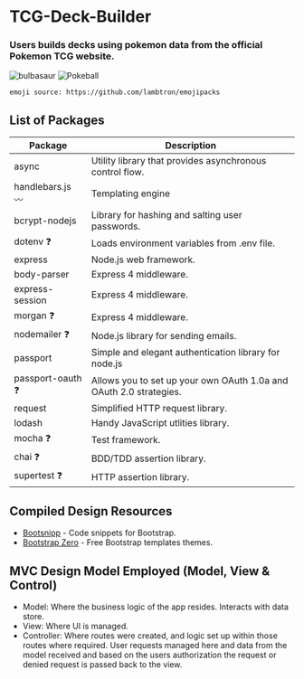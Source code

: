 
# TCG-Deck-Builder



### **Users builds decks using pokemon data from the official Pokemon TCG website.**

![bulbasaur](https://raw.githubusercontent.com/jaylynch/pokemoji/master/img/1.png "bulbasaur") ![Pokeball](https://cdn.emojidex.com/emoji/px32/Pokeball.png "Pokeball")

````
emoji source: https://github.com/lambtron/emojipacks
`````

List of Packages
----------------
| Package                         | Description                                                           |
| ------------------------------- | --------------------------------------------------------------------- |
| async                           | Utility library that provides asynchronous control flow.              |
| handlebars.js  :wavy_dash:      | Templating engine                                                     |
| bcrypt-nodejs                   | Library for hashing and salting user passwords.                       |
| dotenv  :question:              | Loads environment variables from .env file.                           |
| express                         | Node.js web framework.                                                |
| body-parser                     | Express 4 middleware.                                                 |
| express-session                 | Express 4 middleware.                                                 |
| morgan :question:               | Express 4 middleware.                                                 |
| nodemailer :question:           | Node.js library for sending emails.                                   |
| passport                        | Simple and elegant authentication library for node.js                 |
| passport-oauth :question:       | Allows you to set up your own OAuth 1.0a and OAuth 2.0 strategies.    |
| request                         | Simplified HTTP request library.                                      |
| lodash                          | Handy JavaScript utlities library.                                    |
| mocha  :question:               | Test framework.                                                       |
| chai   :question:               | BDD/TDD assertion library.                                            |
| supertest  :question:           | HTTP assertion library.                                               |



Compiled Design Resources
-------------------------
- [Bootsnipp](http://bootsnipp.com/) - Code snippets for Bootstrap.
- [Bootstrap Zero](https://www.bootstrapzero.com) - Free Bootstrap templates themes.


 MVC Design Model Employed (Model, View & Control)
--------------------------------------------------
*   Model: Where the business logic of the app resides. Interacts with data store.
*   View:  Where UI is managed.
*   Controller: Where routes were created, and logic set up within those routes where required. User requests managed here and data from the model received and based on the users authorization the request or denied request is passed back to the view.
